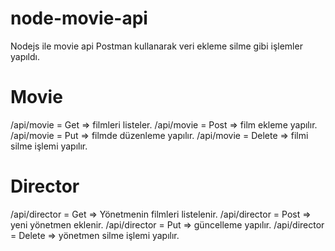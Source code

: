 # node-movie-api
Nodejs ile movie api Postman kullanarak veri ekleme silme gibi işlemler yapıldı.

# Movie
/api/movie = Get => filmleri listeler.
/api/movie = Post => film ekleme yapılır.
/api/movie = Put => filmde düzenleme yapılır.
/api/movie = Delete => filmi silme işlemi yapılır.

# Director
/api/director = Get => Yönetmenin filmleri listelenir.
/api/director = Post => yeni yönetmen eklenir.
/api/director = Put => güncelleme yapılır.
/api/director = Delete => yönetmen silme işlemi yapılır.